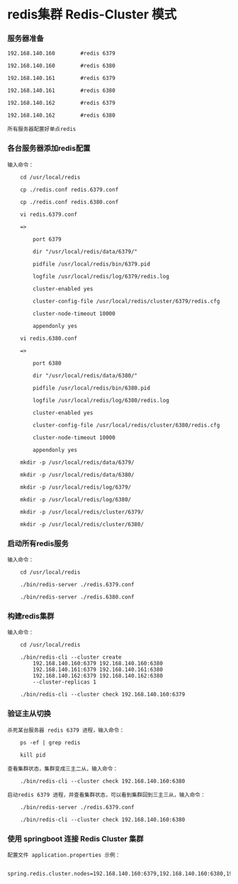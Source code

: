 
# redis集群 Redis-Cluster 模式

### 服务器准备

    192.168.140.160        #redis 6379

    192.168.140.160        #redis 6380

    192.168.140.161        #redis 6379

    192.168.140.161        #redis 6380

    192.168.140.162        #redis 6379

    192.168.140.162        #redis 6380

    所有服务器配置好单点redis

### 各台服务器添加redis配置

    输入命令：

        cd /usr/local/redis

        cp ./redis.conf redis.6379.conf

        cp ./redis.conf redis.6380.conf

        vi redis.6379.conf

        =>

            port 6379

            dir "/usr/local/redis/data/6379/"

            pidfile /usr/local/redis/bin/6379.pid

            logfile /usr/local/redis/log/6379/redis.log

            cluster-enabled yes

            cluster-config-file /usr/local/redis/cluster/6379/redis.cfg

            cluster-node-timeout 10000

            appendonly yes

        vi redis.6380.conf

        =>

            port 6380
            
            dir "/usr/local/redis/data/6380/"

            pidfile /usr/local/redis/bin/6380.pid

            logfile /usr/local/redis/log/6380/redis.log

            cluster-enabled yes

            cluster-config-file /usr/local/redis/cluster/6380/redis.cfg

            cluster-node-timeout 10000

            appendonly yes

        mkdir -p /usr/local/redis/data/6379/

        mkdir -p /usr/local/redis/data/6380/

        mkdir -p /usr/local/redis/log/6379/

        mkdir -p /usr/local/redis/log/6380/

        mkdir -p /usr/local/redis/cluster/6379/

        mkdir -p /usr/local/redis/cluster/6380/

### 启动所有redis服务

    输入命令：

        cd /usr/local/redis

        ./bin/redis-server ./redis.6379.conf

        ./bin/redis-server ./redis.6380.conf

### 构建redis集群

    输入命令：

        cd /usr/local/redis

        ./bin/redis-cli --cluster create
            192.168.140.160:6379 192.168.140.160:6380
            192.168.140.161:6379 192.168.140.161:6380
            192.168.140.162:6379 192.168.140.162:6380
            --cluster-replicas 1

        ./bin/redis-cli --cluster check 192.168.140.160:6379

### 验证主从切换

    杀死某台服务器 redis 6379 进程，输入命令：

        ps -ef | grep redis

        kill pid

    查看集群状态，集群变成三主二从，输入命令：

        ./bin/redis-cli --cluster check 192.168.140.160:6380

    启动redis 6379 进程，并查看集群状态，可以看到集群回到三主三从，输入命令：

        ./bin/redis-server ./redis.6379.conf

        ./bin/redis-cli --cluster check 192.168.140.160:6380

### 使用 springboot 连接 Redis Cluster 集群

    配置文件 application.properties 示例：

        spring.redis.cluster.nodes=192.168.140.160:6379,192.168.140.160:6380,192.168.140.161:6379,192.168.140.161:6380,192.168.140.162:6379,192.168.140.162:6380
